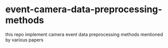 # event-camera-data-preprocessing-methods
this repo implement camera event data preprocessing methods mentioned by various papers
